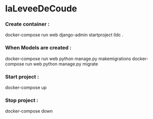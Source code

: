 # laLeveeDeCoude

### Create container :
docker-compose run web django-admin startproject lldc .


### When Models are created :
docker-compose run web python manage.py makemigrations
docker-compose run web python manage.py migrate


### Start project :
docker-compose up


### Stop project :
docker-compose down
